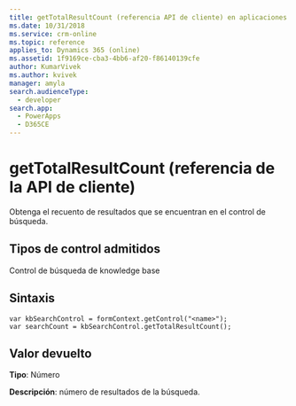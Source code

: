 ```yaml
---
title: getTotalResultCount (referencia API de cliente) en aplicaciones basadas en modelos | Microsoft Docs
ms.date: 10/31/2018
ms.service: crm-online
ms.topic: reference
applies_to: Dynamics 365 (online)
ms.assetid: 1f9169ce-cba3-4bb6-af20-f86140139cfe
author: KumarVivek
ms.author: kvivek
manager: amyla
search.audienceType:
  - developer
search.app:
  - PowerApps
  - D365CE
---
```

# <a name="gettotalresultcount-client-api-reference"></a>getTotalResultCount (referencia de la API de cliente)



Obtenga el recuento de resultados que se encuentran en el control de búsqueda. 

## <a name="control-types-supported"></a>Tipos de control admitidos

Control de búsqueda de knowledge base

## <a name="syntax"></a>Sintaxis

```
var kbSearchControl = formContext.getControl("<name>");
var searchCount = kbSearchControl.getTotalResultCount();
```

## <a name="return-value"></a>Valor devuelto

**Tipo**: Número

**Descripción**: número de resultados de la búsqueda.